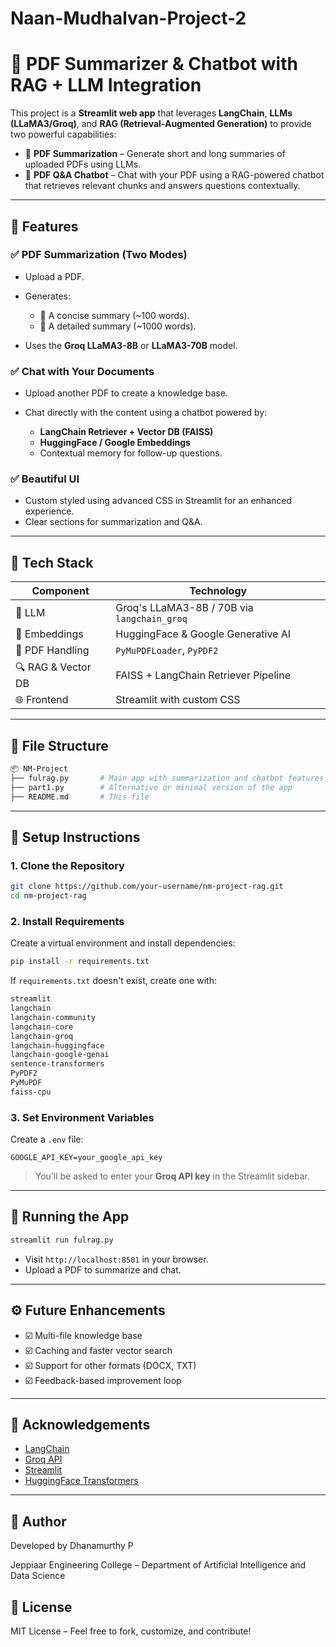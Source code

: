 # Naan-Mudhalvan-Project-2

# 🧠 PDF Summarizer & Chatbot with RAG + LLM Integration

This project is a **Streamlit web app** that leverages **LangChain**, **LLMs (LLaMA3/Groq)**, and **RAG (Retrieval-Augmented Generation)** to provide two powerful capabilities:

* 📄 **PDF Summarization** – Generate short and long summaries of uploaded PDFs using LLMs.
* 💬 **PDF Q\&A Chatbot** – Chat with your PDF using a RAG-powered chatbot that retrieves relevant chunks and answers questions contextually.

---

## 🚀 Features

### ✅ PDF Summarization (Two Modes)

* Upload a PDF.
* Generates:

  * 🔹 A concise summary (\~100 words).
  * 🔹 A detailed summary (\~1000 words).
* Uses the **Groq LLaMA3-8B** or **LLaMA3-70B** model.

### ✅ Chat with Your Documents

* Upload another PDF to create a knowledge base.
* Chat directly with the content using a chatbot powered by:

  * **LangChain Retriever + Vector DB (FAISS)**
  * **HuggingFace / Google Embeddings**
  * Contextual memory for follow-up questions.

### ✅ Beautiful UI

* Custom styled using advanced CSS in Streamlit for an enhanced experience.
* Clear sections for summarization and Q\&A.

---

## 🧰 Tech Stack

| Component          | Technology                                  |
| ------------------ | ------------------------------------------- |
| 💬 LLM             | Groq's LLaMA3-8B / 70B via `langchain_groq` |
| 🧠 Embeddings      | HuggingFace & Google Generative AI          |
| 📄 PDF Handling    | `PyMuPDFLoader`, `PyPDF2`                   |
| 🔍 RAG & Vector DB | FAISS + LangChain Retriever Pipeline        |
| 🌐 Frontend        | Streamlit with custom CSS                   |

---

## 📁 File Structure

```bash
📦 NM-Project
├── fulrag.py       # Main app with summarization and chatbot features
├── part1.py        # Alternative or minimal version of the app
├── README.md       # This file
```

---

## 🧪 Setup Instructions

### 1. Clone the Repository

```bash
git clone https://github.com/your-username/nm-project-rag.git
cd nm-project-rag
```

### 2. Install Requirements

Create a virtual environment and install dependencies:

```bash
pip install -r requirements.txt
```

If `requirements.txt` doesn't exist, create one with:

```txt
streamlit
langchain
langchain-community
langchain-core
langchain-groq
langchain-huggingface
langchain-google-genai
sentence-transformers
PyPDF2
PyMuPDF
faiss-cpu
```

### 3. Set Environment Variables

Create a `.env` file:

```env
GOOGLE_API_KEY=your_google_api_key
```

> You’ll be asked to enter your **Groq API key** in the Streamlit sidebar.

---

## 🏃 Running the App

```bash
streamlit run fulrag.py
```

* Visit `http://localhost:8501` in your browser.
* Upload a PDF to summarize and chat.

---


## ⚙️ Future Enhancements

* ☑️ Multi-file knowledge base
* ☑️ Caching and faster vector search
* ☑️ Support for other formats (DOCX, TXT)
* ☑️ Feedback-based improvement loop

---

## 🤝 Acknowledgements

* [LangChain](https://www.langchain.com/)
* [Groq API](https://console.groq.com/)
* [Streamlit](https://streamlit.io/)
* [HuggingFace Transformers](https://huggingface.co/)

---

## 👤 Author
Developed by Dhanamurthy P

Jeppiaar Engineering College – Department of Artificial Intelligence and Data Science

## 📜 License

MIT License – Feel free to fork, customize, and contribute!

